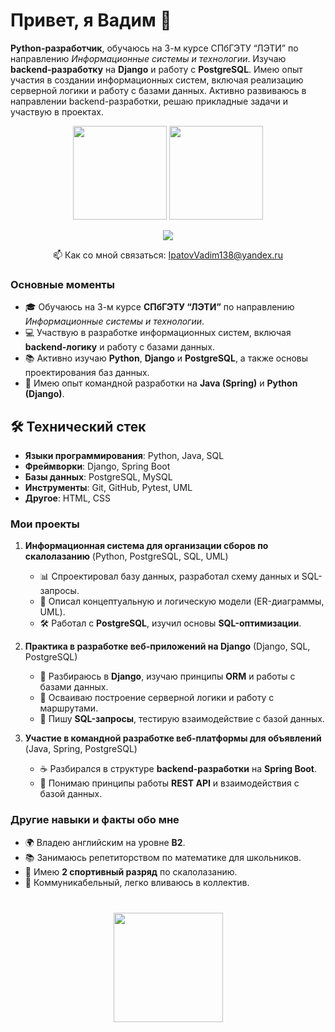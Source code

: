 # Привет, я Вадим 👋  
**Python-разработчик**, обучаюсь на 3-м курсе СПбГЭТУ “ЛЭТИ” по направлению *Информационные системы и технологии*. Изучаю **backend-разработку** на **Django** и работу с **PostgreSQL**. Имею опыт участия в создании информационных систем, включая реализацию серверной логики и работу с базами данных. Активно развиваюсь в направлении backend-разработки, решаю прикладные задачи и участвую в проектах.

<p align='center'>
   <a href="https://github-readme-stats.vercel.app/api?username=1patenok&show_icons=true&count_private=true"><img
           height=150
           src="https://github-readme-stats.vercel.app/api?username=1patenok&show_icons=true&count_private=true"/></a>
   <a href="https://github.com/1patenok/github-readme-stats"><img height=150
                                                                  src="https://github-readme-stats.vercel.app/api/top-langs/?username=1patenok&layout=compact"/></a>
</p>

<p align='center'>
   <a href="https://t.me/Ipatenok">
       <img src="https://img.shields.io/badge/Telegram-2CA5E0?style=for-the-badge&logo=telegram&logoColor=white"/>
   </a>
<p align='center'>
   📫 Как со мной связаться: <a href='mailto:IpatovVadim138@yandex.ru'>IpatovVadim138@yandex.ru</a>
</p>

### Основные моменты
* 🎓 Обучаюсь на 3-м курсе **СПбГЭТУ “ЛЭТИ”** по направлению *Информационные системы и технологии*.  
* 💻 Участвую в разработке информационных систем, включая **backend-логику** и работу с базами данных.  
* 📚 Активно изучаю **Python**, **Django** и **PostgreSQL**, а также основы проектирования баз данных.  
* 👥 Имею опыт командной разработки на **Java (Spring)** и **Python (Django)**.  

## 🛠 Технический стек
* **Языки программирования**: Python, Java, SQL  
* **Фреймворки**: Django, Spring Boot  
* **Базы данных**: PostgreSQL, MySQL  
* **Инструменты**: Git, GitHub, Pytest, UML  
* **Другое**: HTML, CSS  

### Мои проекты

1. **Информационная система для организации сборов по скалолазанию** (Python, PostgreSQL, SQL, UML)  
   * 📊 Спроектировал базу данных, разработал схему данных и SQL-запросы.  
   * 📝 Описал концептуальную и логическую модели (ER-диаграммы, UML).  
   * 🛠 Работал с **PostgreSQL**, изучил основы **SQL-оптимизации**.  

2. **Практика в разработке веб-приложений на Django** (Django, SQL, PostgreSQL)  
   * 🐍 Разбираюсь в **Django**, изучаю принципы **ORM** и работы с базами данных.  
   * 🚀 Осваиваю построение серверной логики и работу с маршрутами.  
   * 📄 Пишу **SQL-запросы**, тестирую взаимодействие с базой данных.  

3. **Участие в командной разработке веб-платформы для объявлений** (Java, Spring, PostgreSQL)  
   * ☕ Разбирался в структуре **backend-разработки** на **Spring Boot**.  
   * 🔗 Понимаю принципы работы **REST API** и взаимодействия с базой данных.  

### Другие навыки и факты обо мне
* 🌍 Владею английским на уровне **B2**.  
* 📚 Занимаюсь репетиторством по математике для школьников.  
* 🧗 Имею **2 спортивный разряд** по скалолазанию.  
* 🤝 Коммуникабельный, легко вливаюсь в коллектив.  

<div align="center" style="margin: 40px 0">
   <a href="https://github.com/1patenok/github-profile-views-counter">
       <img width="175px" src="https://komarev.com/ghpvc/?username=1patenok&color=DE002D">
   </a>
</div>
